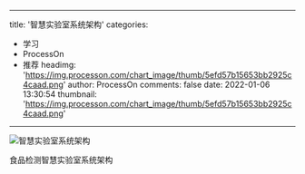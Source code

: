 
---
title: '智慧实验室系统架构'
categories: 
 - 学习
 - ProcessOn
 - 推荐
headimg: 'https://img.processon.com/chart_image/thumb/5efd57b15653bb2925c4caad.png'
author: ProcessOn
comments: false
date: 2022-01-06 13:30:54
thumbnail: 'https://img.processon.com/chart_image/thumb/5efd57b15653bb2925c4caad.png'
---

<div>   
<img class="thumb" alt="智慧实验室系统架构" src="https://img.processon.com/chart_image/thumb/5efd57b15653bb2925c4caad.png" referrerpolicy="no-referrer">
<p>食品检测智慧实验室系统架构</p>  
</div>
            